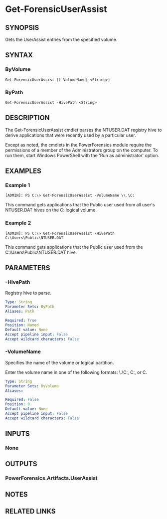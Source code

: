 # Get-ForensicUserAssist

## SYNOPSIS
Gets the UserAssist entries from the specified volume.

## SYNTAX

### ByVolume
```
Get-ForensicUserAssist [[-VolumeName] <String>]
```

### ByPath
```
Get-ForensicUserAssist -HivePath <String>
```

## DESCRIPTION
The Get-ForensicUserAssist cmdlet parses the NTUSER.DAT registry hive to derive applications that were recently used by a particular user.

Except as noted, the cmdlets in the PowerForensics module require the permissions of a member of the Administrators group on the computer. To run them, start Windows PowerShell with the 'Run as administrator' option.

## EXAMPLES

### Example 1
```
[ADMIN]: PS C:\> Get-ForensicUserAssist -VolumeName \\.\C:
```

This command gets applications that the Public user used from all user's NTUSER.DAT hives on the C: logical volume.

### Example 2
```
[ADMIN]: PS C:\> Get-ForensicUserAssist -HivePath C:\Users\Public\NTUSER.DAT
```

This command gets applications that the Public user used from the C:\Users\Public\NTUSER.DAT hive.

## PARAMETERS

### -HivePath
Registry hive to parse.

```yaml
Type: String
Parameter Sets: ByPath
Aliases: Path

Required: True
Position: Named
Default value: None
Accept pipeline input: False
Accept wildcard characters: False
```

### -VolumeName
Specifies the name of the volume or logical partition.

Enter the volume name in one of the following formats: \\.\C:, C:, or C.

```yaml
Type: String
Parameter Sets: ByVolume
Aliases: 

Required: False
Position: 0
Default value: None
Accept pipeline input: False
Accept wildcard characters: False
```

## INPUTS

### None


## OUTPUTS

### PowerForensics.Artifacts.UserAssist

## NOTES

## RELATED LINKS

